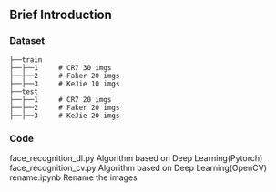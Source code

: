 ## Brief Introduction
### Dataset
```
├──train
├──├──1     # CR7 30 imgs
├──├──2     # Faker 20 imgs
├──├──3     # KeJie 10 imgs
├──test
├──├──1     # CR7 20 imgs
├──├──2     # Faker 20 imgs
├──├──3     # KeJie 20 imgs
```

### Code
face_recognition_dl.py    Algorithm based on Deep Learning(Pytorch)
face_recognition_cv.py    Algorithm based on Deep Learning(OpenCV)
rename.ipynb              Rename the images
